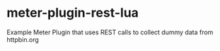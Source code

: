 # meter-plugin-rest-lua
Example Meter Plugin that uses REST calls to collect dummy data from httpbin.org
